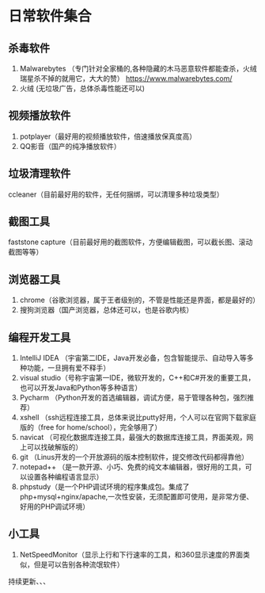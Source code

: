 # 日常软件集合

## 杀毒软件

1. Malwarebytes （专门针对全家桶的,各种隐藏的木马恶意软件都能查杀，火绒瑞星杀不掉的就用它，大大的赞） 
<https://www.malwarebytes.com/>
2. 火绒 (无垃圾广告，总体杀毒性能还可以)



## 视频播放软件

1. potplayer（最好用的视频播放软件，倍速播放保真度高）
2. QQ影音（国产的纯净播放软件）

## 垃圾清理软件

ccleaner（目前最好用的软件，无任何捆绑，可以清理多种垃圾类型）

## 截图工具

faststone capture（目前最好用的截图软件，方便编辑截图，可以截长图、滚动截图等等）

## 浏览器工具

1. chrome（谷歌浏览器，属于王者级别的，不管是性能还是界面，都是最好的）
2. 搜狗浏览器（国产浏览器，总体还可以，也是谷歌内核）

## 编程开发工具

1. IntelliJ IDEA （宇宙第二IDE，Java开发必备，包含智能提示、自动导入等多种功能，一旦拥有爱不释手）
2. visual studio（号称宇宙第一IDE，微软开发的，C++和C#开发的重要工具，也可以开发Java和Python等多种语言）
3. Pycharm （Python开发的首选编辑器，调试方便，易于管理各种包，强烈推荐）
4. xshell （ssh远程连接工具，总体来说比putty好用，个人可以在官网下载家庭版的（free for home/school），完全够用了）
5. navicat （可视化数据库连接工具，最强大的数据库连接工具，界面美观，网上可以找破解版的）
6. git （Linus开发的一个开放源码的版本控制软件，提交修改代码都得靠他）
7. notepad++ （是一款开源、小巧、免费的纯文本编辑器，很好用的工具，可以设置各种编程语言显示）
8. phpstudy（是一个PHP调试环境的程序集成包。集成了php+mysql+nginx/apache,一次性安装，无须配置即可使用，是非常方便、好用的PHP调试环境）

## 小工具

1. NetSpeedMonitor（显示上行和下行速率的工具，和360显示速度的界面类似，但是可以告别各种流氓软件）

持续更新、、、

